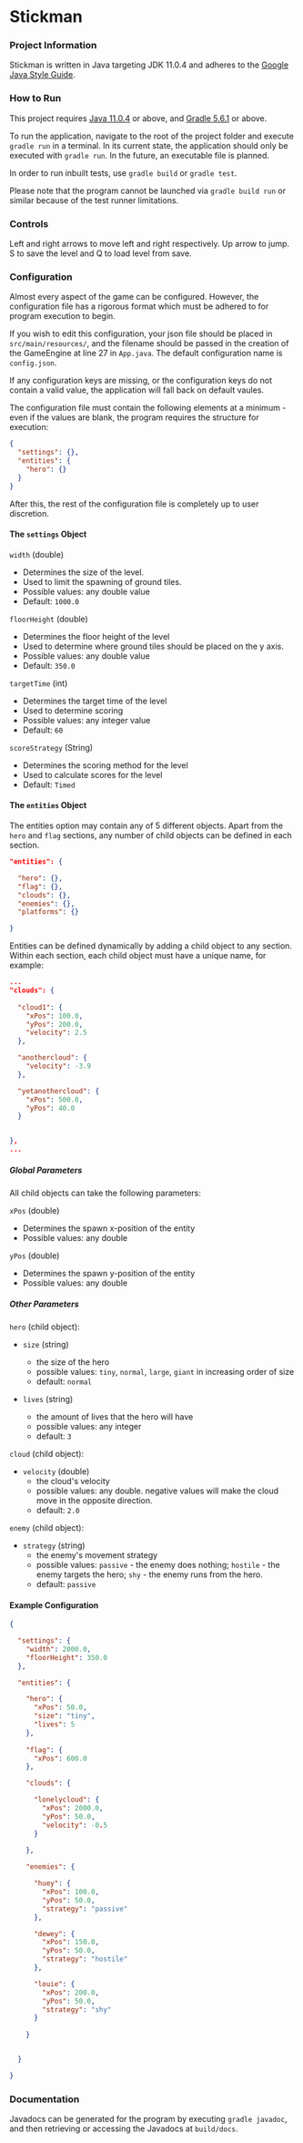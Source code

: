# Stickman

### Project Information
Stickman is written in Java targeting JDK 11.0.4 and adheres to the [Google Java Style Guide](https://google.github.io/styleguide/javaguide.html).

### How to Run
This project requires [Java 11.0.4](https://www.oracle.com/technetwork/java/javase/downloads/jdk11-downloads-5066655.html
) or above, and [Gradle 5.6.1](https://gradle.org/releases/) or above.

To run the application, navigate to the root of the project folder and execute `gradle run` in a terminal.
In its current state, the application should only be executed with `gradle run`. In the future, an executable file is planned.

In order to run inbuilt tests, use `gradle build` or `gradle test`.

Please note that the program cannot be launched via `gradle build run` or similar because of the test runner limitations.

### Controls
Left and right arrows to move left and right respectively. Up arrow to jump. S to save the level and Q to load level from save. 

### Configuration
Almost every aspect of the game can be configured. However, the configuration file has a rigorous format which must be adhered to for program execution to begin.

If you wish to edit this configuration, your json file should be placed in `src/main/resources/`, and the filename should be passed in the creation of the GameEngine at line 27 in `App.java`. The default configuration name is `config.json`.

If any configuration keys are missing, or the configuration keys do not contain a valid value, the application will fall back on default vaules.

The configuration file must contain the following elements at a minimum - even if the values are blank, the program requires the structure for execution:

```json
{
  "settings": {},
  "entities": {
    "hero": {}
  } 
}
```

After this, the rest of the configuration file is completely up to user discretion.

#### The `settings` Object

`width` (double)
- Determines the size of the level.
- Used to limit the spawning of ground tiles.
- Possible values: any double value
- Default: `1000.0`

`floorHeight` (double)
- Determines the floor height of the level
- Used to determine where ground tiles should be placed on the y axis.
- Possible values: any double value
- Default: `350.0`

`targetTime`  (int)
- Determines the target time of the level
- Used to determine scoring
- Possible values: any integer value
- Default: `60`

`scoreStrategy`  (String)
- Determines the scoring method for the level
- Used to calculate scores for the level
- Default: `Timed`


#### The `entities` Object

The entities option may contain any of 5 different objects. Apart from the `hero` and `flag` sections, any number of child objects can be defined in each section.

```json
"entities": {

  "hero": {},
  "flag": {},
  "clouds": {},
  "enemies": {},
  "platforms": {}

}
```

Entities can be defined dynamically by adding a child object to any section. Within each section, each child object must have a unique name, for example:

```json
...
"clouds": {
  
  "cloud1": {
    "xPos": 100.0,
    "yPos": 200.0,
    "velocity": 2.5
  },

  "anothercloud": {
    "velocity": -3.9
  },

  "yetanothercloud": {
    "xPos": 500.0,
    "yPos": 40.0
  }


},
...
```

##### Global Parameters

All child objects can take the following parameters:

`xPos` (double)
- Determines the spawn x-position of the entity
- Possible values: any double

`yPos` (double)
- Determines the spawn y-position of the entity
- Possible values: any double

##### Other Parameters

`hero` (child object):
- `size` (string)
    - the size of the hero
    - possible values: `tiny`, `normal`, `large`, `giant` in increasing order of size
    - default: `normal`
   
- `lives` (string)
    - the amount of lives that the hero will have
    - possible values: any integer
    - default: `3`

`cloud` (child object):
- `velocity` (double)
    - the cloud's velocity
    - possible values: any double. negative values will make the cloud move in the opposite direction.
    - default: `2.0`
    
`enemy` (child object):
- `strategy` (string)
    - the enemy's movement strategy
    - possible values: `passive` - the enemy does nothing; `hostile` - the enemy targets the hero; `shy` - the enemy runs from the hero.
    - default: `passive`
    

#### Example Configuration

```json
{

  "settings": {
    "width": 2000.0,
    "floorHeight": 350.0
  },

  "entities": {

    "hero": {
      "xPos": 50.0,
      "size": "tiny",
      "lives": 5
    },
 
    "flag": {
      "xPos": 600.0
    },

    "clouds": {

      "lonelycloud": {
        "xPos": 2000.0,
        "yPos": 50.0,
        "velocity": -0.5
      }
   
    },

    "enemies": {

      "huey": {
        "xPos": 100.0,
        "yPos": 50.0,
        "strategy": "passive"
      },

      "dewey": {
        "xPos": 150.0,
        "yPos": 50.0,
        "strategy": "hostile"
      },

      "louie": {
        "xPos": 200.0,
        "yPos": 50.0,
        "strategy": "shy"
      }     
        
    }      


  }

}
```


### Documentation
Javadocs can be generated for the program by executing `gradle javadoc`, and then retrieving or accessing the Javadocs at `build/docs`.
